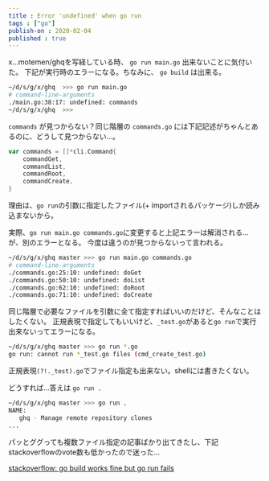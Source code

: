 ```yaml
---
title : Error 'undefined' when go run
tags : ["go"]
publish-on : 2020-02-04
published : true
---
```


x…motemen/ghqを写経している時、 `go run main.go` 出来ないことに気付いた。
下記が実行時のエラーになる。ちなみに、 `go build` は出来る。

```sh
~/d/s/g/x/ghq  >>> go run main.go
# command-line-arguments
./main.go:38:17: undefined: commands
~/d/s/g/x/ghq  >>>
```

`commands` が見つからない？同じ階層の `commands.go` には下記記述がちゃんとあるのに、どうして見つからない...。

```go
var commands = []*cli.Command{
	commandGet,
	commandList,
	commandRoot,
	commandCreate,
}
```

理由は、`go run`の引数に指定したファイル(+ importされるパッケージ)しか読み込まないから。

実際、`go run main.go commands.go`に変更すると上記エラーは解消される...が、別のエラーとなる。
今度は違うのが見つからないって言われる。

```sh
~/d/s/g/x/ghq master >>> go run main.go commands.go
# command-line-arguments
./commands.go:25:10: undefined: doGet
./commands.go:50:10: undefined: doList
./commands.go:62:10: undefined: doRoot
./commands.go:71:10: undefined: doCreate
```

同じ階層で必要なファイルを引数に全て指定すればいいのだけど、そんなことはしたくない。
正規表現で指定してもいいけど、`_test.go`があると`go run`で実行出来ないってエラーになる。

```sh
~/d/s/g/x/ghq master >>> go run *.go
go run: cannot run *_test.go files (cmd_create_test.go)
```

正規表現`(?!._test).go`でファイル指定も出来ない。shellには書きたくない。

どうすれば...答えは `go run .`

```sh
~/d/s/g/x/ghq master >>> go run .
NAME:
   ghq - Manage remote repository clones
...
```


パッとググっても複数ファイル指定の記事ばかり出てきたし、下記stackoverflowのvote数も低かったので迷った...

[stackoverflow: go build works fine but go run fails](https://stackoverflow.com/questions/21293000/go-build-works-fine-but-go-run-fails)
